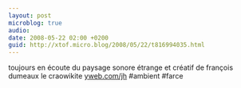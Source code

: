 ```yaml
---
layout: post
microblog: true
audio: 
date: 2008-05-22 02:00 +0200
guid: http://xtof.micro.blog/2008/05/22/t816994035.html
---
```

toujours en écoute du paysage sonore étrange et créatif de françois dumeaux le craowikite [yweb.com/jh](http://yweb.com/jh) #ambient #farce
